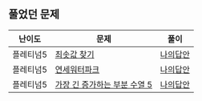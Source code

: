 ## 풀었던 문제

| 난이도   | 문제                                                         | 풀이                                                                                         |
|-------|------------------------------------------------------------|--------------------------------------------------------------------------------------------|
| 플레티넘5 | [최솟값 찾기](https://www.acmicpc.net/problem/11003)            | [나의답안](https://github.com/LSapee/AlgorithmCPP/blob/main/boj_platinum/problem/num11003.cpp) |
| 플레티넘5 | [연세워터파크](https://www.acmicpc.net/problem/15678)            | [나의답안](https://github.com/LSapee/AlgorithmCPP/blob/main/boj_platinum/problem/num15678.cpp) |
| 플레티넘5 | [가장 긴 증가하는 부분 수열 5](https://www.acmicpc.net/problem/14003) | [나의답안](https://github.com/LSapee/AlgorithmCPP/blob/main/boj_platinum/problem/num14003.cpp) |
